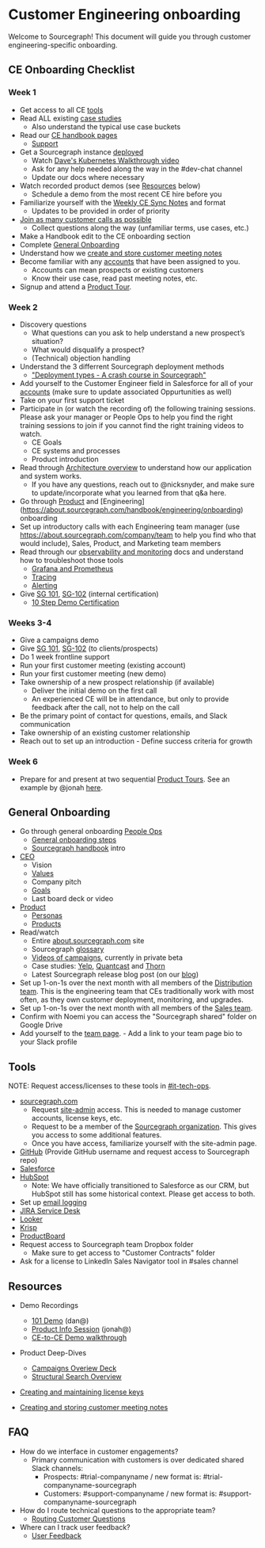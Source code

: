 # Customer Engineering onboarding

Welcome to Sourcegraph! This document will guide you through customer engineering-specific onboarding.
  
## CE Onboarding Checklist

### Week 1
  - Get access to all CE [tools](https://about.sourcegraph.com/handbook/ce/onboarding#tools)
  - Read ALL existing [case studies](https://about.sourcegraph.com/case-studies)
    - Also understand the typical use case buckets
  - Read our [CE handbook pages](index.md)
    - [Support](support.md)
  - Get a Sourcegraph instance [deployed](https://docs.sourcegraph.com/admin/install)
    - Watch [Dave's Kubernetes Walkthrough video](https://drive.google.com/drive/folders/1Mqlndi3anVp9Eq8tYgVoyjodyoxsfik2?usp=sharing)
    - Ask for any help needed along the way in the #dev-chat channel
    - Update our docs where necessary
  - Watch recorded product demos (see [Resources](https://about.sourcegraph.com/handbook/ce/onboarding#resources) below)
    - Schedule a demo from the most recent CE hire before you 
  - Familiarize yourself with the [Weekly CE Sync Notes](https://docs.google.com/document/d/1c40u7Bh2vPIAHcz8qS_qLOt310MfjrGeHN5-W45nh4U/edit) and format 
    - Updates to be provided in order of priority 
  - [Join as many customer calls as possible](../sales/onboarding/joining_customer_calls.md)
    - Collect questions along the way (unfamiliar terms, use cases, etc.)
  - Make a Handbook edit to the CE onboarding section
  - Complete [General Onboarding](https://about.sourcegraph.com/handbook/ce/onboarding#general-onboarding-during-weeks-1-and-2) 
  - Understand how we [create and store customer meeting notes](../ce/customer-notes.md)
  - Become familiar with any [accounts](https://docs.google.com/spreadsheets/d/1EbAlUlMoZU-M2haRj0DoW3E7h7KG2D0vwLX3PlwL-h0/edit#gid=154354692) that have been assigned to you.
    - Accounts can mean prospects or existing customers
    - Know their use case, read past meeting notes, etc.
  - Signup and attend a [Product Tour](https://info.sourcegraph.com/product-tour).

### Week 2
  - Discovery questions 
    - What questions can you ask to help understand a new prospect’s situation?
    - What would disqualify a prospect?
    - (Technical) objection handling
  - Understand the 3 differrent Sourcegraph deployment methods
    - ["Deployment types - A crash course in Sourcegraph"](https://docs.google.com/presentation/d/1u4mbXjubQqV-6WFbuS7Q1b_X6BVh-_GWzzFQMcrAzLw/edit#slide=id.p)
  - Add yourself to the Customer Engineer field in Salesforce for all of your [accounts](https://docs.google.com/spreadsheets/d/1EbAlUlMoZU-M2haRj0DoW3E7h7KG2D0vwLX3PlwL-h0/edit#gid=154354692) (make sure to update associated Oppurtunities as well)
  - Take on your first support ticket
  - Participate in (or watch the recording of) the following training sessions. Please ask your manager or People Ops to help you find the right training sessions     to join if you cannot find the right training videos to watch.
    - CE Goals
    - CE systems and processes 
    - Product introduction 
  - Read through [Architecture overview](https://docs.sourcegraph.com/dev/background-information/architecture) to understand how our application and system         works.    
     - If you have any questions, reach out to @nicksnyder, and make sure to update/incorporate what you learned from that q&a here. 
  - Go through [Product](https://about.sourcegraph.com/handbook/product/onboarding) and [Engineering]    (https://about.sourcegraph.com/handbook/engineering/onboarding) onboarding
  - Set up introductory calls with each Engineering team manager (use https://about.sourcegraph.com/company/team to help you find who that would include), Sales,       Product, and Marketing team members
  - Read through our [observability and monitoring](https://docs.sourcegraph.com/admin/observability) docs and understand how to troubleshoot those tools 
    - [Grafana and Prometheus](https://docs.sourcegraph.com/admin/observability/metrics)
    - [Tracing](https://docs.sourcegraph.com/admin/observability/tracing)
    - [Alerting](https://docs.sourcegraph.com/admin/observability/alerting)
  - Give [SG 101](./training.md#sourcegraph-101-standard-demo-flow), [SG-102](./training.md#sourcegraph-102-becoming-a-sourcegraph-power-user) (internal certification)
    - [10 Step Demo Certification](https://docs.google.com/document/d/1P6nzAGfpTNysIi2FIcFY7mHX__q0qZ8955NDnWylF4I/edit?usp=sharing) 

### Weeks 3-4
  - Give a campaigns demo
  - Give [SG 101](./training.md#sourcegraph-101-standard-demo-flow), [SG-102](./training.md#sourcegraph-102-becoming-a-sourcegraph-power-user) (to clients/prospects)
  - Do 1 week frontline support
  - Run your first customer meeting (existing account)
  - Run your first customer meeting (new demo)
  - Take ownership of a new prospect relationship (if available)
    - Deliver the initial demo on the first call
    - An experienced CE will be in attendance, but only to provide feedback after the call, not to help on the call
  - Be the primary point of contact for questions, emails, and Slack communication
  - Take ownership of an existing customer relationship
   - Reach out to set up an introduction
    - Define success criteria for growth

### Week 6
  - Prepare for and present at two sequential [Product Tours](https://info.sourcegraph.com/product-tour).  See an example by @jonah [here](https://www.youtube.com/watch?v=iTBTri_q5MA&feature=youtu.be).

## General Onboarding
- Go through general onboarding [People Ops](../people-ops/index.md)
  - [General onboarding steps](../people-ops/onboarding/index.md#general-onboarding-checklist)
  - [Sourcegraph handbook](../index.md) intro
- [CEO](../ceo/index.md)
  - Vision
  - [Values](../../company/values.md)
  - Company pitch
  - [Goals](../../company/goals/index.md)
  - Last board deck or video
- [Product](../product/index.md)
  - [Personas](../marketing/personas.md)
  - [Products](https://about.sourcegraph.com/product)
- Read/watch
  - Entire [about.sourcegraph.com](https://about.sourcegraph.com) site
  - Sourcegraph [glossary](https://sourcegraph.com/github.com/sourcegraph/sourcegraph/-/blob/enterprise/docs/glossary.md)
  - [Videos of campaigns](https://about.sourcegraph.com/product/code-change-management), currently in private beta
  - Case studies: [Yelp](https://engineeringblog.yelp.com/2019/11/winning-the-hackathon-with-sourcegraph.html), [Quantcast](https://about.sourcegraph.com/case-studies/quantcast/) and [Thorn](https://about.sourcegraph.com/case-studies/we-are-thorn/)
  - Latest Sourcegraph release blog post (on our [blog](https://about.sourcegraph.com/blog))
- Set up 1-on-1s over the next month with all members of the [Distribution team](../engineering/distribution/index.md). This is the engineering team that CEs traditionally work with most often, as they own customer deployment, monitoring, and upgrades.
- Set up 1-on-1s over the next month with all members of the [Sales team](../sales/index.md).
- Confirm with Noemi you can access the "Sourcegraph shared" folder on Google Drive
- Add yourself to the [team page](https://about.sourcegraph.com/company/team). - Add a link to your team page bio to your Slack profile
  
## Tools
NOTE: Request access/licenses to these tools in [#it-tech-ops](https://sourcegraph.slack.com/archives/C01CSS3TC75).

- [sourcegraph.com](https://sourcegraph.com)
  - Request [site-admin](https://sourcegraph.com/site-admin) access.  This is needed to manage customer accounts, license keys, etc.
  - Request to be a member of the [Sourcegraph organization](https://sourcegraph.com/organizations/sourcegraph/).  This gives you access to some additional features.
  - Once you have access, familiarize yourself with the site-admin page.
- [GitHub](https://github.com/) (Provide GitHub username and request access to Sourcegraph repo) 
- [Salesforce](https://sourcegraph2020.my.salesforce.com/?ec=302&startURL=%2Fvisualforce%2Fsession%3Furl%3Dhttps%253A%252F%252Fsourcegraph2020.lightning.force.com%252Flightning%252Fpage%252Fhome)
- [HubSpot](https://app.hubspot.com/contacts/2762526/deals/board/view/all/)
  - Note: We have officially transitioned to Salesforce as our CRM, but HubSpot still has some historical context. Please get access to both.
- Set up [email logging](https://about.sourcegraph.com/handbook/sales/records)
- [JIRA Service Desk](https://sourcegraph.atlassian.net/jira/servicedesk/projects/SG/queues/custom/1)
- [Looker](https://sourcegraph.looker.com/dashboards/94?Unique%20Server%20ID=&Site%20ID=&filter_config=%7B%22Unique%20Server%20ID%22:%5B%7B%22type%22:%22%3D%22,%22values%22:%5B%7B%22constant%22:%22%22%7D,%7B%7D%5D,%22id%22:2%7D%5D,%22Site%20ID%22:%5B%7B%22type%22:%22%3D%22,%22values%22:%5B%7B%22constant%22:%22%22%7D,%7B%7D%5D,%22id%22:3%7D%5D%7D)
- [Krisp](https://krisp.ai/)
- [ProductBoard](https://sourcegraph.productboard.com/)
- Request access to Sourcegraph team Dropbox folder 
  - Make sure to get access to "Customer Contracts" folder
- Ask for a license to LinkedIn Sales Navigator tool in #sales channel

## Resources
- Demo Recordings
  - [101 Demo](https://drive.google.com/file/d/1VUZ0rnZQpNgjtGDI0tMC-h-OtL0Czz8H/view?usp=sharing) (dan@)
  - [Product Info Session](https://youtu.be/iTBTri_q5MA) (jonah@)
  - [CE-to-CE Demo walkthrough](https://drive.google.com/drive/folders/1CN_9QLCPxG8-MB06zMgsvT-RjYRnEWYZ?usp=sharing) 
  
- Product Deep-Dives  
  - [Campaigns Overiew Deck](https://docs.google.com/presentation/d/1CN3KQf1Hfdb4RO6FgBgKuiHK4ERcOAHPgVnOcBu-MPU/edit#slide=id.g7d2aea8729_0_0)
  - [Structural Search Overview](https://zoom.us/rec/share/CJtwQ7uEp3v1pvPqdUD7GDuaYm_2g6w3zSP7GNA3aGQHZDjQ72awYXvHEnwsoio6.Bt-0DuuAZjs7UXMc?startTime=1606237440000)
  
- [Creating and maintaining license keys](https://about.sourcegraph.com/handbook/ce/license_keys)

- [Creating and storing customer meeting notes](../ce/customer-notes.md) 
 
  
## FAQ

- How do we interface in customer engagements?
  - Primary communication with customers is over dedicated shared Slack channels:
    - Prospects: #trial-companyname / new format is: #trial-companyname-sourcegraph
    - Customers: #support-companyname / new format is: #support-companyname-sourcegraph
- How do I route technical questions to the appropriate team?
  - [Routing Customer Questions](https://about.sourcegraph.com/handbook/ce/routing_questions)
- Where can I track user feedback?
  - [User Feedback](https://about.sourcegraph.com/handbook/product/user_feedback)
